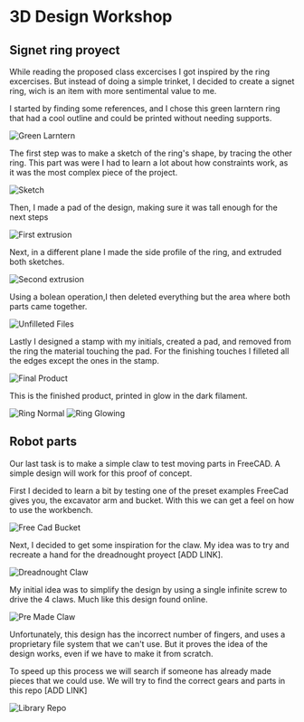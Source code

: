# 3D Design Workshop

## Signet ring proyect
While reading the proposed class excercises I got inspired by the ring excercises. But instead of doing a simple trinket, I decided to create a signet ring, wich is an item with more sentimental value to me.

I started by finding some references, and I chose this green larntern ring that had a cool outline and could be printed without needing supports.

![Green Larntern](0-Inspiration.png)

The first step was to make a sketch of the ring's shape, by tracing the other ring. This part was were I had to learn a lot about how constraints work, as it was the most complex piece of the project.

![Sketch](1-Sketch.png)

Then, I made a pad of the design, making sure it was tall enough for the next steps

![First extrusion](2-Extrusion.png)

Next, in a different plane I made the side profile of the ring, and extruded both sketches.

![Second extrusion](3-SecondExtrusion.png)

Using a bolean operation,I then deleted everything but the area where both parts came together.

![Unfilleted Files](4-UnfilletedRing.png)

Lastly I designed a stamp with my initials, created a pad, and removed from the ring the material touching the pad. For the finishing touches I filleted all the edges except the ones in the stamp.

![Final Product](5-FinalProduct.png)

This is the finished product, printed in glow in the dark filament.

![Ring Normal](6-RingNormal.png)
![Ring Glowing](7-RingGlowing.png)



## Robot parts
Our last task is to make a simple claw to test moving parts in FreeCAD. A simple design will work for this proof of concept.

First I decided to learn a bit by testing one of the preset examples FreeCad gives you, the excavator arm and bucket. With this we can get a feel on how to use the workbench.

![Free Cad Bucket](8-FreeCadBucket.png)

Next, I decided to get some inspiration for the claw. My idea was to try and recreate a hand for the dreadnought proyect [ADD LINK].

![Dreadnought Claw](9-DreadClaw.png)

My initial idea was to simplify the design by using a single infinite screw to drive the 4 claws. Much like this design found online.

![Pre Made Claw](10-PreMadeClaw.png)

Unfortunately, this design has the incorrect number of fingers, and uses a proprietary file system that we can't use. But it proves the idea of the design works, even if we have to make it from scratch.

To speed up this process we will search if someone has already made pieces that we could use. We will try to find the correct gears and parts in this repo [ADD LINK]

![Library Repo](11-LibraryRepo.png)

